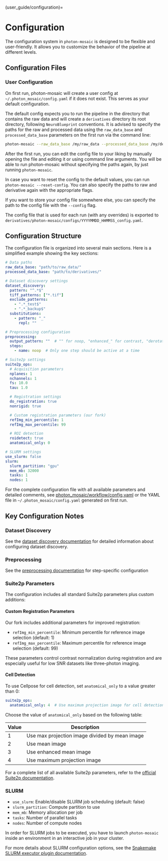(user_guide/configuration)=
# Configuration

The configuration system in `photon-mosaic` is designed to be flexible and user-friendly. It allows you to customize the behavior of the pipeline at different levels.

## Configuration Files

### User Configuration
On first run, photon-mosaic will create a user config at `~/.photon_mosaic/config.yaml` if it does not exist. This serves as your default configuration.

The default config expects you to run the pipeline in the directory that contains the raw data and will create a `derivatives` directory its root directory, following `NeuroBlueprint` conventions. It is advised to specify the paths for the raw and processed data using the `raw_data_base` and `processed_data_base` parameters on the first run via the command line:

```bash
photon-mosaic --raw_data_base /my/raw_data --processed_data_base /my/derivatives
```
After the first run, you can edit the config file to your liking by manually opening the file and editing it or using command line arguments. You will be able to run photon-mosaic without specifying the paths again, by just running `photon-mosaic`.

In case you want to reset the config to the default values, you can run `photon-mosaic --reset-config`. You can also specify the paths to raw and derivative again with the appropriate flags.

If you want to store your config file somewhere else, you can specify the path to the config file with the `--config` flag.

The config file that is used for each run (with any overrides) is exported to `derivatives/photon-mosaic/configs/YYYYMMDD_HHMMSS_config.yaml`.

## Configuration Structure

The configuration file is organized into several main sections. Here is a simplified example showing the key sections:

```yaml
# Data paths
raw_data_base: "path/to/raw_data/"
processed_data_base: "path/to/derivatives/"

# Dataset discovery settings
dataset_discovery:
  pattern: "^.*$"
  tiff_patterns: ["*.tif"]
  exclude_patterns:
    - ".*_test$"
    - ".*_backup$"
  substitutions:
    - pattern: "_"
      repl: ""

# Preprocessing configuration
preprocessing:
  output_pattern: ""  # "" for noop, "enhanced_" for contrast, "derotated_" for derotation
  steps:
    - name: noop  # Only one step should be active at a time

# Suite2p settings
suite2p_ops:
  # Acquisition parameters
  nplanes: 1
  nchannels: 1
  fs: 10.0
  tau: 1.0

  # Registration settings
  do_registration: true
  nonrigid: true

  # Custom registration parameters (our fork)
  refImg_min_percentile: 1
  refImg_max_percentile: 99

  # ROI detection
  roidetect: true
  anatomical_only: 0

# SLURM settings
use_slurm: false
slurm:
  slurm_partition: "gpu"
  mem_mb: 32000
  tasks: 1
  nodes: 1
```

For the complete configuration file with all available parameters and detailed comments, see [photon_mosaic/workflow/config.yaml](https://github.com/neuroinformatics-unit/photon-mosaic/blob/main/photon_mosaic/workflow/config.yaml) or the YAML file in `~/.photon_mosaic/config.yaml` generated on first run.

## Key Configuration Notes

### Dataset Discovery
See the [dataset discovery documentation](dataset_discovery.md) for detailed information about configuring dataset discovery.

### Preprocessing
See the [preprocessing documentation](preprocessing.md) for step-specific configuration

### Suite2p Parameters
The configuration includes all standard Suite2p parameters plus custom additions:

#### Custom Registration Parameters
Our fork includes additional parameters for improved registration:
- `refImg_min_percentile`: Minimum percentile for reference image selection (default: 1)
- `refImg_max_percentile`: Maximum percentile for reference image selection (default: 99)

These parameters control contrast normalization during registration and are especially useful for low SNR datasets like three-photon imaging.

#### Cell Detection
To use Cellpose for cell detection, set `anatomical_only` to a value greater than 0:

```yaml
suite2p_ops:
  anatomical_only: 4  # Use maximum projection image for cell detection
```
Choose the value of `anatomical_only` based on the following table:

| Value | Description |
|-------|-------------|
| 1     | Use max projection image divided by mean image |
| 2     | Use mean image |
| 3     | Use enhanced mean image |
| 4     | Use maximum projection image |

For a complete list of all available Suite2p parameters, refer to the [official Suite2p documentation](https://suite2p.readthedocs.io/en/latest/settings.html).

### SLURM
- `use_slurm`: Enable/disable SLURM job scheduling (default: false)
- `slurm_partition`: Compute partition to use
- `mem_mb`: Memory allocation per job
- `tasks`: Number of parallel tasks
- `nodes`: Number of compute nodes

In order for SLURM jobs to be executed, you have to launch `photon-mosaic` inside an environment in an interactive job in your cluster.

For more details about SLURM configuration options, see the [Snakemake SLURM executor plugin documentation](https://github.com/snakemake/snakemake-executor-plugin-slurm).
